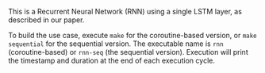 
This is a Recurrent Neural Network (RNN) using a single LSTM layer, as described
in our paper.

To build the use case, execute ```make``` for the coroutine-based version,
or ```make sequential``` for the sequential version. The executable name is
```rnn``` (coroutine-based) or ```rnn-seq``` (the sequential version). 
Execution will print the timestamp and duration at the end of each execution cycle.
